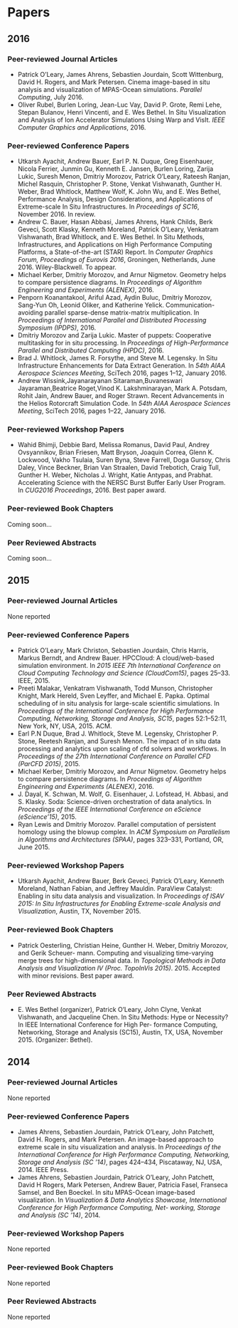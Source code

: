 # Papers

## 2016

### Peer-reviewed Journal Articles

+ Patrick O’Leary, James Ahrens, Sebastien Jourdain, Scott Wittenburg, David H. Rogers, and Mark Petersen. Cinema image-based in situ analysis and visualization of MPAS-Ocean simulations. _Parallel Computing_, July 2016.
+ Oliver Rubel, Burlen Loring, Jean-Luc Vay, David P. Grote, Remi Lehe, Stepan Bulanov, Henri Vincenti, and E. Wes Bethel. In Situ Visualization and Analysis of Ion Accelerator Simulations Using Warp and VisIt. _IEEE Computer Graphics and Applications_, 2016.

### Peer-reviewed Conference Papers

+ Utkarsh Ayachit, Andrew Bauer, Earl P. N. Duque, Greg Eisenhauer, Nicola Ferrier, Junmin Gu, Kenneth E. Jansen, Burlen Loring, Zarija Lukic, Suresh Menon, Dmitriy Morozov, Patrick O’Leary, Rateesh Ranjan, Michel Rasquin, Christopher P. Stone, Venkat Vishwanath, Gunther H. Weber, Brad Whitlock, Matthew Wolf, K. John Wu, and E. Wes Bethel, Performance Analysis, Design Considerations, and Applications of Extreme-scale In Situ Infrastructures. In _Proceedings of SC16_, November 2016. In review.
+ Andrew C. Bauer, Hasan Abbasi, James Ahrens, Hank Childs, Berk Geveci, Scott Klasky, Kenneth Moreland, Patrick O’Leary, Venkatram Vishwanath, Brad Whitlock, and E. Wes Bethel. In Situ Methods, Infrastructures, and Applications on High Performance Computing Platforms, a State-of-the-art (STAR) Report. In _Computer Graphics Forum, Proceedings of Eurovis 2016_, Groningen, Netherlands, June 2016. Wiley-Blackwell. To appear.
+ Michael Kerber, Dmitriy Morozov, and Arnur Nigmetov. Geometry helps to compare persistence diagrams. In _Proceedings of Algorithm Engineering and Experiments (ALENEX)_, 2016.
+ Penporn Koanantakool, Ariful Azad, Aydin Buluc, Dmitriy Morozov, Sang-Yun Oh, Leonid Oliker, and Katherine Yelick. Communication-avoiding parallel sparse-dense matrix-matrix multiplication. In _Proceedings of International Parallel and Distributed Processing Symposium (IPDPS)_, 2016.
+ Dmitriy Morozov and Zarija Lukic. Master of puppets: Cooperative multitasking for in situ processing. In _Proceedings of High-Performance Parallel and Distributed Computing (HPDC)_, 2016.
+ Brad J. Whitlock, James R. Forsythe, and Steve M. Legensky. In Situ Infrastructure Enhancements for Data Extract Generation. In _54th AIAA Aerospace Sciences Meeting_, SciTech 2016, pages 1–12, January 2016.
+ Andrew Wissink,Jayanarayanan Sitaraman,Buvaneswari Jayaraman,Beatrice Roget,Vinod K. Lakshminarayan, Mark A. Potsdam, Rohit Jain, Andrew Bauer, and Roger Strawn. Recent Advancements in the Helios Rotorcraft Simulation Code. In _54th AIAA Aerospace Sciences Meeting_, SciTech 2016, pages 1–22, January 2016.

### Peer-reviewed Workshop Papers

+ Wahid Bhimji, Debbie Bard, Melissa Romanus, David Paul, Andrey Ovsyannikov, Brian Friesen, Matt Bryson, Joaquin Correa, Glenn K. Lockwood, Vakho Tsulaia, Suren Byna, Steve Farrell, Doga Gursoy, Chris Daley, Vince Beckner, Brian Van Straalen, David Trebotich, Craig Tull, Gunther H. Weber, Nicholas J. Wright, Katie Antypas, and Prabhat. Accelerating Science with the NERSC Burst Buffer Early User Program. In _CUG2016 Proceedings_, 2016. Best paper award.

### Peer-reviewed Book Chapters

Coming soon…

### Peer Reviewed Abstracts

Coming soon…

## 2015

### Peer-reviewed Journal Articles

None reported

### Peer-reviewed Conference Papers

+ Patrick O’Leary, Mark Christon, Sebastien Jourdain, Chris Harris, Markus Berndt, and Andrew Bauer. HPCCloud: A cloud/web-based simulation environment. In _2015 IEEE 7th International Conference on Cloud Computing Technology and Science (CloudCom15)_, pages 25–33. IEEE, 2015.
+ Preeti Malakar, Venkatram Vishwanath, Todd Munson, Christopher Knight, Mark Hereld, Sven Leyffer, and Michael E. Papka. Optimal scheduling of in situ analysis for large-scale scientific simulations. In _Proceedings of the International Conference for High Performance Computing, Networking, Storage and Analysis, SC15_, pages 52:1–52:11, New York, NY, USA, 2015. ACM.
+ Earl P.N Duque, Brad J. Whitlock, Steve M. Legensky, Christopher P. Stone, Reetesh Ranjan, and Suresh Menon. The impact of in situ data processing and analytics upon scaling of cfd solvers and workflows. In _Proceedings of the 27th International Conference on Parallel CFD (ParCFD 2015)_, 2015.
+ Michael Kerber, Dmitriy Morozov, and Arnur Nigmetov. Geometry helps to compare persistence diagrams. In _Proceedings of Algorithm Engineering and Experiments (ALENEX)_, 2016.
+ J. Dayal, K. Schwan, M. Wolf, G. Eisenhauer, J. Lofstead, H. Abbasi, and S. Klasky. Soda: Science-driven orchestration of data analytics. In _Proceedings of the IEEE International Conference on eScience (eScience’15)_, 2015.
+ Ryan Lewis and Dmitriy Morozov. Parallel computation of persistent homology using the blowup complex. In _ACM Symposium on Parallelism in Algorithms and Architectures (SPAA)_, pages 323–331, Portland, OR, June 2015.

### Peer-reviewed Workshop Papers

+ Utkarsh Ayachit, Andrew Bauer, Berk Geveci, Patrick O’Leary, Kenneth Moreland, Nathan Fabian, and Jeffrey Mauldin. ParaView Catalyst: Enabling in situ data analysis and visualization. In _Proceedings of ISAV 2015: In Situ Infrastructures for Enabling Extreme-scale Analysis and Visualization_, Austin, TX, November 2015.

### Peer-reviewed Book Chapters

+ Patrick Oesterling, Christian Heine, Gunther H. Weber, Dmitriy Morozov, and Gerik Scheuer- mann. Computing and visualizing time-varying merge trees for high-dimensional data. In _Topological Methods in Data Analysis and Visualization IV (Proc. TopoInVis 2015)_. 2015. Accepted with minor revisions. Best paper award.

### Peer Reviewed Abstracts

+ E. Wes Bethel (organizer), Patrick O’Leary, John Clyne, Venkat Vishwanath, and Jacqueline Chen. In Situ Methods: Hype or Necessity? In IEEE International Conference for High Per- formance Computing, Networking, Storage and Analysis (SC15), Austin, TX, USA, November 2015. (Organizer: Bethel).

## 2014

### Peer-reviewed Journal Articles

None reported

### Peer-reviewed Conference Papers

+ James Ahrens, Sebastien Jourdain, Patrick O’Leary, John Patchett, David H. Rogers, and Mark Petersen. An image-based approach to extreme scale in situ visualization and analysis. In _Proceedings of the International Conference for High Performance Computing, Networking, Storage and Analysis (SC ’14)_, pages 424–434, Piscataway, NJ, USA, 2014. IEEE Press.
+ James Ahrens, Sebastien Jourdain, Patrick O’Leary, John Patchett, David H Rogers, Mark Petersen, Andrew Bauer, Patricia Fasel, Franseca Samsel, and Ben Boeckel. In situ MPAS-Ocean image-based visualization. In _Visualization & Data Analytics Showcase, International Conference for High Performance Computing, Net- working, Storage and Analysis (SC ’14)_, 2014.

### Peer-reviewed Workshop Papers

None reported

### Peer-reviewed Book Chapters

None reported

### Peer Reviewed Abstracts

None reported
